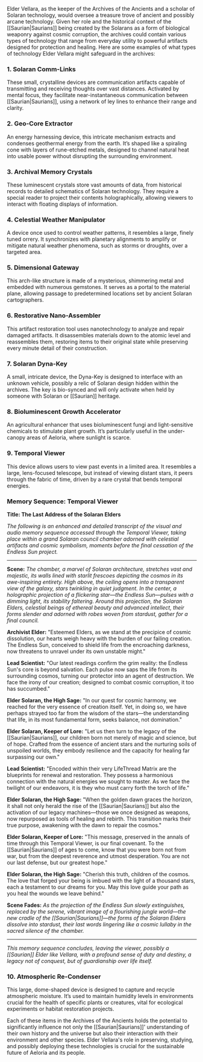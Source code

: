Elder Vellara, as the keeper of the Archives of the Ancients and a scholar of Solaran technology, would oversee a treasure trove of ancient and possibly arcane technology. Given her role and the historical context of the [[Saurian|Saurians]] being created by the Solarans as a form of biological weaponry against cosmic corruption, the archives could contain various types of technology that range from everyday utility to powerful artifacts designed for protection and healing. Here are some examples of what types of technology Elder Vellara might safeguard in the archives:

### 1. **Solaran Comm-Links**

These small, crystalline devices are communication artifacts capable of transmitting and receiving thoughts over vast distances. Activated by mental focus, they facilitate near-instantaneous communication between [[Saurian|Saurians]], using a network of ley lines to enhance their range and clarity.

### 2. **Geo-Core Extractor**

An energy harnessing device, this intricate mechanism extracts and condenses geothermal energy from the earth. It’s shaped like a spiraling cone with layers of rune-etched metals, designed to channel natural heat into usable power without disrupting the surrounding environment.

### 3. **Archival Memory Crystals**

These luminescent crystals store vast amounts of data, from historical records to detailed schematics of Solaran technology. They require a special reader to project their contents holographically, allowing viewers to interact with floating displays of information.

### 4. **Celestial Weather Manipulator**

A device once used to control weather patterns, it resembles a large, finely tuned orrery. It synchronizes with planetary alignments to amplify or mitigate natural weather phenomena, such as storms or droughts, over a targeted area.

### 5. **Dimensional Gateway**

This arch-like structure is made of a mysterious, shimmering metal and embedded with numerous gemstones. It serves as a portal to the material plane, allowing passage to predetermined locations set by ancient Solaran cartographers.

### 6. **Restorative Nano-Assembler**

This artifact restoration tool uses nanotechnology to analyze and repair damaged artifacts. It disassembles materials down to the atomic level and reassembles them, restoring items to their original state while preserving every minute detail of their construction.

### 7. **Solaran Dyna-Key**

A small, intricate device, the Dyna-Key is designed to interface with an unknown vehicle, possibly a relic of Solaran design hidden within the archives. The key is bio-synced and will only activate when held by someone with Solaran or [[Saurian]] heritage.

### 8. **Bioluminescent Growth Accelerator**

An agricultural enhancer that uses bioluminescent fungi and light-sensitive chemicals to stimulate plant growth. It’s particularly useful in the under-canopy areas of Aeloria, where sunlight is scarce.

### 9. **Temporal Viewer**

This device allows users to view past events in a limited area. It resembles a large, lens-focused telescope, but instead of viewing distant stars, it peers through the fabric of time, driven by a rare crystal that bends temporal energies.

### Memory Sequence: Temporal Viewer

**Title: The Last Address of the Solaran Elders**

_The following is an enhanced and detailed transcript of the visual and audio memory sequence accessed through the Temporal Viewer, taking place within a grand Solaran council chamber adorned with celestial artifacts and cosmic symbolism, moments before the final cessation of the Endless Sun project._

---

**Scene:** _The chamber, a marvel of Solaran architecture, stretches vast and majestic, its walls lined with starlit frescoes depicting the cosmos in its awe-inspiring entirety. High above, the ceiling opens into a transparent view of the galaxy, stars twinkling in quiet judgment. In the center, a holographic projection of a flickering star—the Endless Sun—pulses with a dimming light, its stability faltering. Around this projection, the Solaran Elders, celestial beings of ethereal beauty and advanced intellect, their forms slender and adorned with robes woven from stardust, gather for a final council._

**Archivist Elder:** "Esteemed Elders, as we stand at the precipice of cosmic dissolution, our hearts weigh heavy with the burden of our failing creation. The Endless Sun, conceived to shield life from the encroaching darkness, now threatens to unravel under its own unstable might."

**Lead Scientist:** "Our latest readings confirm the grim reality: the Endless Sun's core is beyond salvation. Each pulse now saps the life from its surrounding cosmos, turning our protector into an agent of destruction. We face the irony of our creation; designed to combat cosmic corruption, it too has succumbed."

**Elder Solaran, the High Sage:** "In our quest for cosmic harmony, we reached for the very essence of creation itself. Yet, in doing so, we have perhaps strayed too far from the wisdom of the stars—the understanding that life, in its most fundamental form, seeks balance, not domination."

**Elder Solaran, Keeper of Lore:** "Let us then turn to the legacy of the [[Saurian|Saurians]], our children born not merely of magic and science, but of hope. Crafted from the essence of ancient stars and the nurturing soils of unspoiled worlds, they embody resilience and the capacity for healing far surpassing our own."

**Lead Scientist:** "Encoded within their very LifeThread Matrix are the blueprints for renewal and restoration. They possess a harmonious connection with the natural energies we sought to master. As we face the twilight of our endeavors, it is they who must carry forth the torch of life."

**Elder Solaran, the High Sage:** "When the golden dawn graces the horizon, it shall not only herald the rise of the [[Saurian|Saurians]] but also the activation of our legacy machines—those we once designed as weapons, now repurposed as tools of healing and rebirth. This transition marks their true purpose, awakening with the dawn to repair the cosmos."

**Elder Solaran, Keeper of Lore:** "This message, preserved in the annals of time through this Temporal Viewer, is our final covenant. To the [[Saurian|Saurians]] of ages to come, know that you were born not from war, but from the deepest reverence and utmost desperation. You are not our last defense, but our greatest hope."

**Elder Solaran, the High Sage:** "Cherish this truth, children of the cosmos. The love that forged your being is imbued with the light of a thousand stars, each a testament to our dreams for you. May this love guide your path as you heal the wounds we leave behind."

**Scene Fades:** _As the projection of the Endless Sun slowly extinguishes, replaced by the serene, vibrant image of a flourishing jungle world—the new cradle of the [[Saurian|Saurians]]—the forms of the Solaran Elders dissolve into stardust, their last words lingering like a cosmic lullaby in the sacred silence of the chamber._

---

_This memory sequence concludes, leaving the viewer, possibly a [[Saurian]] Elder like Vellara, with a profound sense of duty and destiny, a legacy not of conquest, but of guardianship over life itself._


### 10. **Atmospheric Re-Condenser**

This large, dome-shaped device is designed to capture and recycle atmospheric moisture. It’s used to maintain humidity levels in environments crucial for the health of specific plants or creatures, vital for ecological experiments or habitat restoration projects.

Each of these items in the Archives of the Ancients holds the potential to significantly influence not only the [[Saurian|Saurians]]' understanding of their own history and the universe but also their interaction with their environment and other species. Elder Vellara's role in preserving, studying, and possibly deploying these technologies is crucial for the sustainable future of Aeloria and its people.


